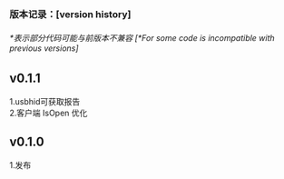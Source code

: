 ﻿
#
### 版本记录：[version history]
###### *表示部分代码可能与前版本不兼容 [*For some code is incompatible with previous versions]
## v0.1.1
1.usbhid可获取报告   
2.客户端 IsOpen 优化   
## v0.1.0
1.发布
